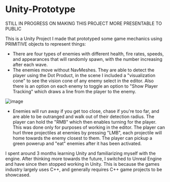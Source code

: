 # Unity-Prototype

STILL IN PROGRESS ON MAKING THIS PROJECT MORE PRESENTABLE TO PUBLIC

This is a Unity Project I made that prototyped some game mechanics using PRIMITIVE objects to represent things:
- There are four types of enemies with different health, fire rates, speeds, and appearances that will randomly spawn, with the number increasing after each wave.
- The enemies move without NavMeshes. They are able to detect the player using the Dot Product, in the scene I included a "visualization cone" to see the vision cone of any enemy select in the editor. Also there is an option on each enemy to toggle an option to "Show Player Tracking" which draws a line from the player to the enemy.

![image](https://user-images.githubusercontent.com/103400445/198081116-7cb93945-bcd5-4ee3-bc57-cb76e1d552fe.png)
- Enemies will run away if you get too close, chase if you're too far, and are able to be outranged and walk out of their detection radius.
The player can hold the "RMB" which then enables turning for the player. This was done only for purposes of working in the editor.
The player can hurl three projectiles at enemies by pressing "LMB", each projectile will home towards the enemy closest to them.
The player can pickup a green powerup and "eat" enemies after it has been activated.

I spent around 3 months learning Unity and familiarizing myself with the engine. After thinking more towards the future, I switched to Unreal Engine and have since then stopped working in Unity. This is because the games industry largely uses C++, and generally  requires C++ game projects to be showcased.
